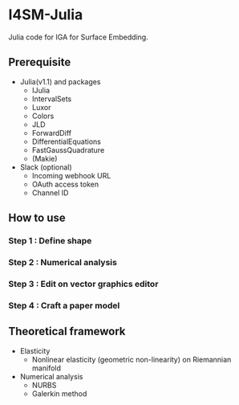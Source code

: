 # I4SM-Julia
Julia code for IGA for Surface Embedding.

## Prerequisite
* Julia(v1.1) and packages
    * IJulia
    * IntervalSets
    * Luxor
    * Colors
    * JLD
    * ForwardDiff
    * DifferentialEquations
    * FastGaussQuadrature
    * (Makie)
* Slack (optional)
    * Incoming webhook URL
    * OAuth access token
    * Channel ID

## How to use
### Step 1 : Define shape


### Step 2 : Numerical analysis


### Step 3 : Edit on vector graphics editor


### Step 4 : Craft a paper model


## Theoretical framework

* Elasticity
    * Nonlinear elasticity (geometric non-linearity) on Riemannian manifold
* Numerical analysis
    * NURBS
    * Galerkin method

